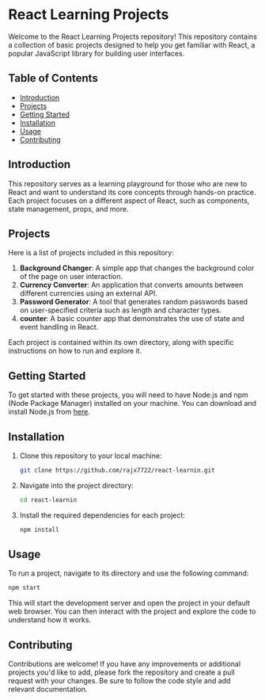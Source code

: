 

# React Learning Projects 

Welcome to the React Learning Projects repository! This repository contains a collection of basic projects designed to help you get familiar with React, a popular JavaScript library for building user interfaces.

## Table of Contents

- [Introduction](#introduction)
- [Projects](#projects)
- [Getting Started](#getting-started)
- [Installation](#installation)
- [Usage](#usage)
- [Contributing](#contributing)


## Introduction

This repository serves as a learning playground for those who are new to React and want to understand its core concepts through hands-on practice. Each project focuses on a different aspect of React, such as components, state management, props, and more.

## Projects

Here is a list of projects included in this repository:

1. **Background Changer**: A simple app that changes the background color of the page on user interaction.
2. **Currency Converter**: An application that converts amounts between different currencies using an external API.
3. **Password Generator**: A tool that generates random passwords based on user-specified criteria such as length and character types.
4. **counter**: A basic counter app that demonstrates the use of state and event handling in React.

Each project is contained within its own directory, along with specific instructions on how to run and explore it.

## Getting Started

To get started with these projects, you will need to have Node.js and npm (Node Package Manager) installed on your machine. You can download and install Node.js from [here](https://nodejs.org/).

## Installation

1. Clone this repository to your local machine:
   ```bash
   git clone https://github.com/rajx7722/react-learnin.git
   ```

2. Navigate into the project directory:
   ```bash
   cd react-learnin
   ```

3. Install the required dependencies for each project:
   ```bash
   npm install
   ```

## Usage

To run a project, navigate to its directory and use the following command:
```bash
npm start
```

This will start the development server and open the project in your default web browser. You can then interact with the project and explore the code to understand how it works.

## Contributing

Contributions are welcome! If you have any improvements or additional projects you'd like to add, please fork the repository and create a pull request with your changes. Be sure to follow the code style and add relevant documentation.
